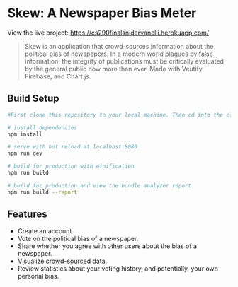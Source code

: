 # Skew: A Newspaper Bias Meter

View the live project: https://cs290finalsnidervanelli.herokuapp.com/

> Skew is an application that crowd-sources information about the political bias of newspapers. In a modern world plagues by false information, the integrity of publications must be critically evaluated by the general public now more than ever.
> Made with Veutify, Firebase, and Chart.js.


## Build Setup

``` bash
#First clone this repository to your local machine. Then cd into the clone's directory and do the following:

# install dependencies
npm install

# serve with hot reload at localhost:8080
npm run dev

# build for production with minification
npm run build

# build for production and view the bundle analyzer report
npm run build --report
```

## Features
- Create an account.<br>
- Vote on the political bias of a newspaper.<br>
- Share whether you agree with other users about the bias of a newspaper.<br>
- Visualize crowd-sourced data.<br>
- Review statistics about your voting history, and potentially, your own personal bias.<br>
